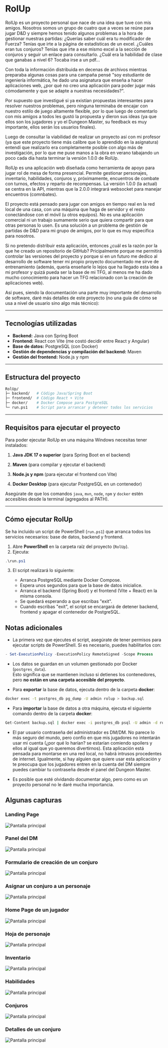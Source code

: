# RolUp

RolUp es un proyecto personal que nace de una idea que tuve con mis amigos. Nosotros somos un grupo de cuatro que a veces se reúne para jugar D&D y siempre hemos tenido algunos problemas a la hora de gestionar nuestras partidas: ¿Querías saber cuál era tu modificador de Fuerza? Tenías que irte a la página de estadísticas de un excel. ¿Cuáles eran tus conjuros? Tenías que irte a ese mismo excel a la sección de conjuros y seguir un enlace para consultarlo. ¿Cuál era la habilidad de clase que ganabas a nivel 6? Tocaba irse a un pdf...

Con toda la información distribuida en decenas de archivos mientras preparaba algunas cosas para una campaña pensé "soy estudiante de ingeniería informática, he dado una asignatura que enseña a hacer aplicaciones web, ¿por qué no creo una aplicación para poder jugar más cómodamente y que se adapte a nuestras necesidades?".

Por supuesto que investigué si ya existían propuestas interesantes para resolver nuestros problemas, pero ninguna terminaba de encajar con nuestro estilo de juego altamente flexible, por lo que luego de comentarlo con mis amigos a todos les gustó la propuesta y dieron sus ideas (ya que ellos son los jugadores y yo el Dungeon Master, su feedback es muy importante, ellos serán los usuarios finales).

Luego de consultar la viabilidad de realizar un proyecto así con mi profesor (ya que este proyecto tiene más calibre que lo aprendido en la asignatura) entendí que realizarlo era completamente posible con algo más de investigación, por lo que me puse manos a la obra en verano tabajando un poco cada día hasta terminar la versión 1.0.0 de RolUp.

RolUp es una aplicación web diseñada como herramienta de apoyo para jugar rol de mesa de forma presencial. Permite gestionar personajes, inventario, habilidades, conjuros y, próximamente, encuentros de combate con turnos, efectos y reparto de recompensas. La versión 1.0.0 (la actual) se centra en la API, mientras que la 2.0.0 integrará websocket para manejar encuentros (comnbates).

El proyecto está pensado para jugar con amigos en tiempo real en la red local de una casa, con una máquina que haga de servidor y el resto conectándose con el móvil (u otros equipos). No es una aplicación comercial ni un trabajo sumamente serio que quiera compartir para que otras personas lo usen. Es una solución a un problema de gestión de partidas de D&D para mi grupo de amigos, por lo que es muy específica para nosotros.

Si no pretendo distribuir esta aplicación, entonces ¿cuál es la razón por la que he creado un repositorio de GitHub? Pricipalmente porque me permitirá controlar las versiones del proyecto y porque si en un futuro me dedico al desarrollo de software tener mi propio proyecto documentado me sirve de entrenamiento (además, quería enseñarle lo lejos que ha llegado esta idea a mi profesor y quizá pueda ser la base de mi TFG, al menos me ha dado mucho conocimiento para hacer un TFG relacionado con la creación de aplicaciones web).

Así pues, siendo la documentación una parte muy importante del desarrollo de software, daré más detalles de este proyecto (no una guía de cómo se usa a nivel de usuario sino algo más técnico):

---

## Tecnologías utilizadas

- **Backend:** Java con Spring Boot
- **Frontend:** React con Vite (me costó decidir entre React y Angular)
- **Base de datos:** PostgreSQL (con Docker)
- **Gestión de dependencias y compilación del backend:** Maven
- **Gestión del frontend:** Node.js y npm

---

## Estructura del proyecto

```bash
RolUp/
├─ backend/   # Código Java/Spring Boot
├─ frontend/  # Código React + Vite
├─ docker/    # Docker Compose para PostgreSQL
└─ run.ps1    # Script para arrancar y detener todos los servicios
```

---

## Requisitos para ejecutar el proyecto

Para poder ejecutar RolUp en una máquina Windows necesitas tener instalados:

1. **Java JDK 17 o superior** (para Spring Boot en el backend)  

2. **Maven** (para compilar y ejecutar el backend)  

3. **Node.js y npm** (para ejecutar el frontend con Vite)  

4. **Docker Desktop** (para ejecutar PostgreSQL en un contenedor)  

Asegúrate de que los comandos `java`, `mvn`, `node`, `npm` y `docker` estén accesibles desde la terminal (agregados al PATH).

---

## Cómo ejecutar RolUp

Se ha incluido un script de PowerShell (`run.ps1`) que arranca todos los servicios necesarios: base de datos, backend y frontend.

1. Abre **PowerShell** en la carpeta raíz del proyecto (`RolUp`).
2. Ejecuta:

```powershell
.\run.ps1
```

3. El script realizará lo siguiente:

    - Arranca PostgreSQL mediante Docker Compose.
    - Espera unos segundos para que la base de datos inicialice.
    - Arranca el backend (Spring Boot) y el frontend (Vite + React) en la misma consola.
    - Se quedará esperando a que escribas "exit".
    - Cuando escribas "exit", el script se encargará de detener backend, frontend y apagar el contenedor de PostgreSQL.

## Notas adicionales

- La primera vez que ejecutes el script, asegúrate de tener permisos para ejecutar scripts de PowerShell. Si es necesario, puedes habilitarlos con:

```powershell
- Set-ExecutionPolicy -ExecutionPolicy RemoteSigned -Scope Process
```

- Los datos se guardan en un volumen gestionado por Docker (`postgres_data`).  
Esto significa que se mantienen incluso si detienes los contenedores, pero **no están en una carpeta accesible del proyecto**.

- Para **exportar** la base de datos, ejecuta dentro de la carpeta **docker**:
```bash
docker exec -t postgres_db pg_dump -U admin rolup > backup.sql
```
- Para **importar** la base de datos a otra máquina, ejecuta el siguiente comando dentro de la carpeta **docker**:
```bash
Get-Content backup.sql | docker exec -i postgres_db psql -U admin -d rolup
```

- El par usuario contraseña del administrador es DM/DM. No parece lo más seguro del mundo, pero confío en que mis jugadores no intentarán usar mi cuenta (¿por qué lo harían? se estarían comiendo spoilers y ellos al igual que yo queremos divertirnos). Esta aplicación está pensada para montarse en una red local, no habrá intrusos procedentes de internet. Igualmente, si hay alguien que quiere usar esta aplicación y te preocupa que los jugadores entren en la cuenta del DM siempre puedes cambiar tu contraseña desde el panel del Dungeon Master.

- Es posible que esté olvidando documentar algo, pero como es un proyecto personal no le daré mucha importancia.

## Algunas capturas

### Landing Page
![Pantalla principal](./screenshots/Login.png)

### Panel del DM
![Pantalla principal](./screenshots/PanelDM.png)

### Formulario de creación de un conjuro
![Pantalla principal](./screenshots/SpellCreateModal.png)

### Asignar un conjuro a un personaje
![Pantalla principal](./screenshots/AssignSpellModal.png)

### Home Page de un jugador
![Pantalla principal](./screenshots/UserHomePage.png)

### Hoja de personaje
![Pantalla principal](./screenshots/CharacterDetailPage.png)

### Inventario
![Pantalla principal](./screenshots/UserItemPage.png)

### Habilidades
![Pantalla principal](./screenshots/UserSkillPage.png)

### Conjuros
![Pantalla principal](./screenshots/UserSpellPage.png)

### Detalles de un conjuro
![Pantalla principal](./screenshots/SpellDetailModal.png)